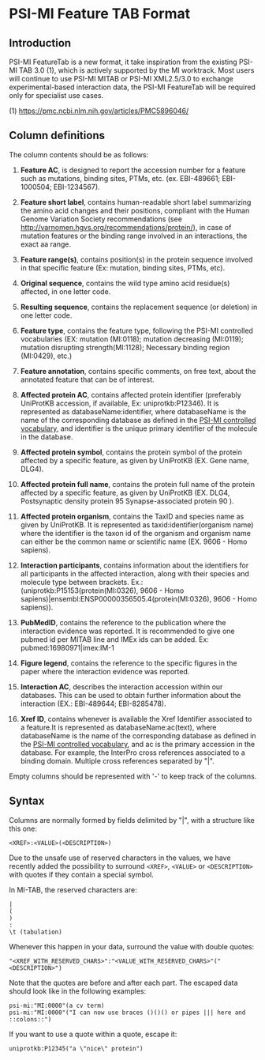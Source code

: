# PSI-MI Feature TAB Format #

## Introduction ##

PSI-MI FeatureTab is a new format, it take inspiration from the existing PSI-MI TAB 3.0 (1), which is actively supported by the MI worktrack. Most users will continue to use PSI-MI MITAB or PSI-MI XML2.5/3.0 to exchange experimental-based interaction data, the PSI-MI FeatureTab will be required only for specialist use cases.

(1) https://pmc.ncbi.nlm.nih.gov/articles/PMC5896046/


## Column definitions ##

The column contents should be as follows:

1. **Feature AC**, is designed to report the accession number for a feature such as mutations, binding sites, PTMs, etc. (ex. EBI-489661; EBI-1000504; EBI-1234567).

1. **Feature short label**, contains human-readable short label summarizing the amino acid changes and their positions, compliant with the Human Genome Variation Society recommendations (see http://varnomen.hgvs.org/recommendations/protein/), in case of mutation features or the binding range involved in an interactions, the exact aa range.

1. **Feature range(s)**, contains position(s) in the protein sequence involved in that specific feature (Ex: mutation, binding sites, PTMs, etc).

1. **Original sequence**, contains the wild type amino acid residue(s) affected, in one letter code.

1. **Resulting sequence**, contains the replacement sequence (or deletion) in one letter code.

1. **Feature type**, contains the feature type, following the PSI-MI controlled vocabularies (EX: mutation (MI:0118); mutation decreasing (MI:0119); mutation disrupting strength(MI:1128); Necessary binding region (MI:0429), etc.)

1. **Feature annotation**, contains specific comments, on free text, about the annotated feature that can be of interest.

1. **Affected protein AC**, contains affected protein identifier (preferably UniProtKB accession, if available, Ex: uniprotkb:P12346). It is represented as databaseName:identifier, where databaseName is the name of the corresponding database as defined in the [PSI-MI controlled vocabulary](http://www.ebi.ac.uk/ontology-lookup/browse.do?ontName=MI&termId=MI:0444&termName=database%20citation), and identifier is the unique primary identifier of the molecule in the database.

1. **Affected protein symbol**, contains the protein symbol  of the protein affected by a specific feature, as given by UniProtKB (EX. Gene name, DLG4).

1. **Affected protein full name**, contains the protein full name of the protein affected by a specific feature, as given by UniProtKB (EX. DLG4, Postsynaptic density protein 95 Synapse-associated protein 90 ).

1. **Affected protein organism**, contains the TaxID and species name as given by UniProtKB. It is represented as taxid:identifier(organism name) where the identifier is the taxon id of the organism and organism name can either be the common name or scientific name (EX. 9606 - Homo sapiens).

1. **Interaction participants**, contains information about the identifiers for all participants in the affected interaction, along with their species and molecule type between brackets. Ex.: (uniprotkb:P15153(protein(MI:0326), 9606 - Homo sapiens)|ensembl:ENSP00000356505.4(protein(MI:0326), 9606 - Homo sapiens)).

1. **PubMedID**, contains the reference to the publication where the interaction evidence was reported. It is recommended to give one pubmed id per MITAB line and IMEx ids can be added. Ex: pubmed:16980971|imex:IM-1

1. **Figure legend**, contains the reference to the specific figures in the paper where the interaction evidence was reported.

1. **Interaction AC**, describes the interaction accession within our databases. This can be used to obtain further information about the interaction (EX.: EBI-489644; EBI-8285478).

1. **Xref ID**, contains whenever is available the Xref Identifier associated to a feature.It is represented as databaseName:ac(text), where databaseName is the name of the corresponding database as defined in the [PSI-MI controlled vocabulary](http://www.ebi.ac.uk/ontology-lookup/browse.do?ontName=MI&termId=MI:0444&termName=database%20citation), and ac is the primary accession in the database. For example, the InterPro cross references associated to a binding domain. Multiple cross references separated by "|".

Empty columns should be represented with '-' to keep track of the columns.

## Syntax ##

Columns are normally formed by fields delimited by "|", with a structure like this one:

```
<XREF>:<VALUE>(<DESCRIPTION>)
```

Due to the unsafe use of reserved characters in the values, we have recently added the possibility to surround `<XREF>`, `<VALUE>` or `<DESCRIPTION>` with quotes if they contain a special symbol.

In MI-TAB, the reserved characters are:

```
|
(
)
:
\t (tabulation)
```

Whenever this happen in your data, surround the value with double quotes:

```
"<XREF_WITH_RESERVED_CHARS>":"<VALUE_WITH_RESERVED_CHARS>"("<DESCRIPTION>")
```

Note that the quotes are before and after each part. The escaped data should look like in the following examples:

```
psi-mi:"MI:0000"(a cv term)
psi-mi:"MI:0000"("I can now use braces ()()() or pipes ||| here and ::colons::")
```
If you want to use a quote within a quote, escape it:

```
uniprotkb:P12345("a \"nice\" protein")
```
